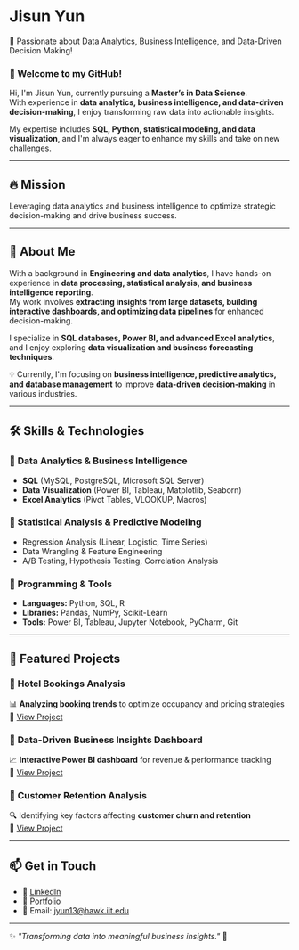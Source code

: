 # Jisun Yun   
🚀 Passionate about Data Analytics, Business Intelligence, and Data-Driven Decision Making!  

### 🌟 Welcome to my GitHub!  
Hi, I'm Jisun Yun, currently pursuing a **Master’s in Data Science**.  
With experience in **data analytics, business intelligence, and data-driven decision-making**, I enjoy transforming raw data into actionable insights.  

My expertise includes **SQL, Python, statistical modeling, and data visualization**, and I'm always eager to enhance my skills and take on new challenges.  

---

## 🔥 **Mission**  
Leveraging data analytics and business intelligence to optimize strategic decision-making and drive business success.  

---

## 🚀 **About Me**  
With a background in **Engineering and data analytics**, I have hands-on experience in **data processing, statistical analysis, and business intelligence reporting**.  
My work involves **extracting insights from large datasets, building interactive dashboards, and optimizing data pipelines** for enhanced decision-making.  

I specialize in **SQL databases, Power BI, and advanced Excel analytics**, and I enjoy exploring **data visualization and business forecasting techniques**.  

💡 Currently, I'm focusing on **business intelligence, predictive analytics, and database management** to improve **data-driven decision-making** in various industries.  

---

## 🛠 **Skills & Technologies**  
### 🔹 **Data Analytics & Business Intelligence**  
- **SQL** (MySQL, PostgreSQL, Microsoft SQL Server)  
- **Data Visualization** (Power BI, Tableau, Matplotlib, Seaborn)  
- **Excel Analytics** (Pivot Tables, VLOOKUP, Macros)  

### 🔹 **Statistical Analysis & Predictive Modeling**  
- Regression Analysis (Linear, Logistic, Time Series)  
- Data Wrangling & Feature Engineering  
- A/B Testing, Hypothesis Testing, Correlation Analysis  

### 🔹 **Programming & Tools**  
- **Languages:** Python, SQL, R  
- **Libraries:** Pandas, NumPy, Scikit-Learn  
- **Tools:** Power BI, Tableau, Jupyter Notebook, PyCharm, Git  

---

## 🌟 **Featured Projects**  
### 🔹 **Hotel Bookings Analysis**  
📊 **Analyzing booking trends** to optimize occupancy and pricing strategies  
🔗 [View Project](https://github.com/wltjs26/hotel-bookings-analysis)  

### 🔹 **Data-Driven Business Insights Dashboard**  
📈 **Interactive Power BI dashboard** for revenue & performance tracking  
🔗 [View Project](https://github.com/wltjs26/business-intelligence-dashboard)  

### 🔹 **Customer Retention Analysis**  
🔍 Identifying key factors affecting **customer churn and retention**  
🔗 [View Project](https://github.com/wltjs26/customer-retention-analysis)  

---

## 📫 **Get in Touch**  
- 💼 [LinkedIn](https://www.linkedin.com/in/yunjisun/)  
- 🔬 [Portfolio](https://wltjs26.github.io/)  
- 📧 Email: jyun13@hawk.iit.edu  

---
✨ _"Transforming data into meaningful business insights."_ 🚀
